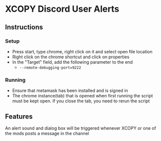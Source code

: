 # XCOPY Discord User Alerts

## Instructions
### Setup
- Press start, type chrome, right click on it and select open file location
- Right click on the chrome shortcut and click on properties
- In the "Target" field, add the following parameter to the end
    - ```--remote-debugging-port=9222```

### Running
- Ensure that metamask has been installed and is signed in
- The chrome instance(tab) that is opened when first running the script must be kept open. If you close the tab, you need to rerun the script

## Features
An alert sound and dialog box will be triggered whenever XCOPY or one of the mods posts a message in the channel
